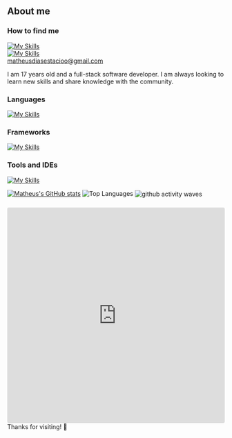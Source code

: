 
## About me 
### How to find me
<a href="https://www.linkedin.com/in/matheus-dias-est%C3%A1cio-4102572b7/">[![My Skills](https://skillicons.dev/icons?i=linkedin&theme=dark)](https://www.linkedin.com/in/matheus-dias-est%C3%A1cio-4102572b7/)</a>
<br/>
<a href="mailto:matheudiasestacioo@gmail.com">[![My Skills](https://skillicons.dev/icons?i=gmail&theme=dark)](mailto:matheudiasestacioo@gmail.com)  <br/>matheusdiasestacioo@gmail.com </a>  <br/>


I am 17 years old and a full-stack software developer. I am always looking to learn new skills and share knowledge with the community.

### Languages
[![My Skills](https://skillicons.dev/icons?i=java,js&theme=dark)](https://skillicons.dev)
### Frameworks
[![My Skills](https://skillicons.dev/icons?i=angular,spring&theme=dark)](https://skillicons.dev)
### Tools and IDEs
[![My Skills](https://skillicons.dev/icons?i=eclipse,idea,vscode,docker,postman,mysql,postgres&theme=dark)](https://skillicons.dev)

[![Matheus's GitHub stats](https://github-readme-stats.vercel.app/api?username=Matloop&theme=tokyonight)](https://github.com/Matloop/github-readme-stats)
<img src="https://github-readme-stats.vercel.app/api/top-langs/?username=Matloop&layout=compact&theme=tokyonight" alt="Top Languages">
<picture align="center">
  <source media="(prefers-color-scheme: dark)" srcset="https://raw.githubusercontent.com/Matloop/Matloop/output/github-contribution-waves-dark.svg">
  <source media="(prefers-color-scheme: light)" srcset="https://raw.githubusercontent.com/Matloop/Matloop/output/github-contribution-waves-light.svg">
  <img align="center" alt="github activity waves" src="https://raw.githubusercontent.com/Matloop/Matloop/output/github-contribution-waves.svg">
</picture>
###
<div align="center">
  <iframe src="https://codesandbox.io/embed/tvmpr6?view=preview&module=%2Fsrc%2FApp.tsx"
     style="width:100%; height: 500px; border:0; border-radius: 4px; overflow:hidden;"
     title="Spinning Rubik's Cube"
     allow="accelerometer; ambient-light-sensor; camera; encrypted-media; geolocation; gyroscope; hid; microphone; midi; payment; usb; vr; xr-spatial-tracking"
     sandbox="allow-forms allow-modals allow-popups allow-presentation allow-same-origin allow-scripts"
   ></iframe>
</div>
Thanks for visiting! 🚀

